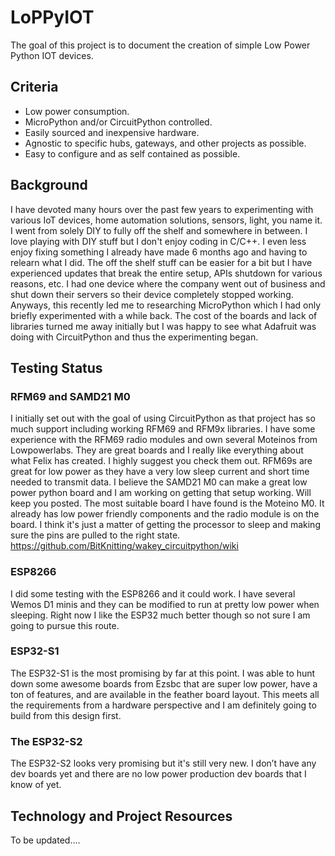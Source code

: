 # LoPPyIOT

The goal of this project is to document the creation of simple Low Power Python IOT devices.

## Criteria

* Low power consumption. 
* MicroPython and/or CircuitPython controlled.  
* Easily sourced and inexpensive hardware.  
* Agnostic to specific hubs, gateways, and other projects as possible.
* Easy to configure and as self contained as possible.

## Background

I have devoted many hours over the past few years to experimenting with various IoT devices, home automation solutions, sensors, light, you name it.  I went from solely DIY to fully off the shelf and somewhere in between.  I love playing with DIY stuff but I don't enjoy coding in C/C++.  I even less enjoy fixing something I already have made 6 months ago and having to relearn what I did.  The off the shelf stuff can be easier for a bit but I have experienced updates that break the entire setup, APIs shutdown for various reasons, etc.  I had one device where the company went out of business and shut down their servers so their device completely stopped working.  Anyways, this recently led me to researching MicroPython which I had only briefly experimented with a while back.  The cost of the boards and lack of libraries turned me away initially but I was happy to see what Adafruit was doing with CircuitPython and thus the experimenting began.

## Testing Status

### RFM69 and SAMD21 M0
I initially set out with the goal of using CircuitPython as that project has so much support including working RFM69 and RFM9x libraries. I have some experience with the RFM69 radio modules and own several Moteinos from Lowpowerlabs.  They are great boards and I really like everything about what Felix has created.  I highly suggest you check them out.  RFM69s are great for low power as they have a very low sleep current and short time needed to transmit data.  I believe the SAMD21 M0 can make a great low power python board and I am working on getting that setup working.  Will keep you posted.  The most suitable board I have found is the Moteino M0.  It already has low power friendly components and the radio module is on the board.  I think it's just a matter of getting the processor to sleep and making sure the pins are pulled to the right state.  
https://github.com/BitKnitting/wakey_circuitpython/wiki

### ESP8266
I did some testing with the ESP8266 and it could work.  I have several Wemos D1 minis and they can be modified to run at pretty low power when sleeping.  Right now I like the ESP32 much better though so not sure I am going to pursue this route.  

### ESP32-S1

The ESP32-S1 is the most promising by far at this point.  I was able to hunt down some awesome boards from Ezsbc that are super low power, have a ton of features, and are available in the feather board layout.  This meets all the requirements from a hardware perspective and I am definitely going to build from this design first.

### The ESP32-S2

The ESP32-S2 looks very promising but it's still very new.  I don’t have any dev boards yet and there are no low power production dev boards that I know of yet.  

## Technology and Project Resources 

To be updated….
